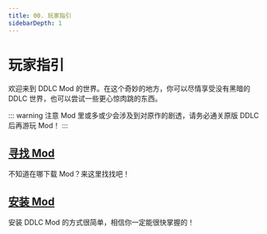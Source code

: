 ```yaml
---
title: 00. 玩家指引
sidebarDepth: 1
---
```


# 玩家指引

欢迎来到 DDLC Mod 的世界。在这个奇妙的地方，你可以尽情享受没有黑暗的 DDLC 世界，也可以尝试一些更心惊肉跳的东西。

::: warning 注意
Mod 里或多或少会涉及到对原作的剧透，请务必通关原版 DDLC 后再游玩 Mod！
:::

## [寻找 Mod](./moddiscover.md)

不知道在哪下载 Mod？来这里找找吧！

## [安装 Mod](./install.md)

安装 DDLC Mod 的方式很简单，相信你一定能很快掌握的！